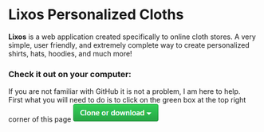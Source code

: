 # Lixos Personalized Cloths
__Lixos__ is a web application created specifically to online cloth stores. A very simple, user friendly, and extremely complete way to create personalized shirts, hats, hoodies, and much more!  

### Check it out on your computer:
If you are not familiar with GitHub it is not a problem, I am here to help.  
First what you will need to do is to click on the green box at the top right corner of this page    ![_Clone or Download_](setup/CloneDownload.png)
